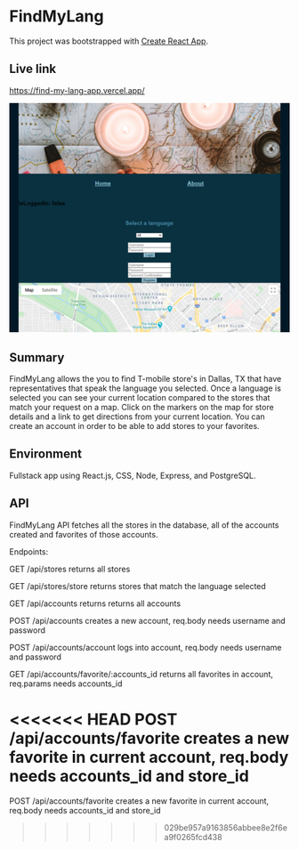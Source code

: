 # FindMyLang

This project was bootstrapped with [Create React App](https://github.com/facebook/create-react-app).

## Live link 

https://find-my-lang-app.vercel.app/

![Screenshot](https://github.com/JordyPena/Portfolio/blob/main/images/project-screenshots/findmylang-app-screenshot.png)

## Summary

FindMyLang allows the you to find T-mobile store's in Dallas, TX that have
representatives that speak the language you selected. Once a language is selected
you can see your current location compared to the stores that match your request
on a map. Click on the markers on the map for store details and a link to get directions from your current location. You can create an account in order to be
able to add stores to your favorites.

## Environment 

Fullstack app using React.js, CSS, Node, Express, and PostgreSQL.

## API 

FindMyLang API fetches all the stores in the database, all of the accounts created and favorites of those accounts.

Endpoints: 

GET /api/stores returns all stores

GET /api/stores/store returns stores that match the language selected

GET /api/accounts returns returns all accounts

POST /api/accounts creates a new account, req.body needs username and password

POST /api/accounts/account logs into account, req.body needs username and password

GET  /api/accounts/favorite/:accounts_id returns all favorites in account, req.params needs accounts_id

<<<<<<< HEAD
POST /api/accounts/favorite creates a new favorite in current account, req.body needs accounts_id and store_id
=======
POST /api/accounts/favorite creates a new favorite in current account, req.body needs accounts_id and store_id
>>>>>>> 029be957a9163856abbee8e2f6ea9f0265fcd438
